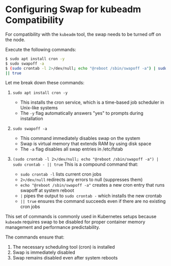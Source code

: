 # Configuring Swap for kubeadm Compatibility

For compatibility with the `kubeadm` tool, the swap needs to be turned off on the node.

Execute the following commands:

```bash
$ sudo apt install cron -y
$ sudo swapoff -a
$ (sudo crontab -l 2>/dev/null; echo "@reboot /sbin/swapoff -a") | sudo crontab -
|| true
```


Let me break down these commands:

1. `sudo apt install cron -y`
   - This installs the cron service, which is a time-based job scheduler in Unix-like systems
   - The `-y` flag automatically answers "yes" to prompts during installation

2. `sudo swapoff -a`
   - This command immediately disables swap on the system
   - Swap is virtual memory that extends RAM by using disk space
   - The `-a` flag disables all swap entries in /etc/fstab

3. `(sudo crontab -l 2>/dev/null; echo "@reboot /sbin/swapoff -a") | sudo crontab - || true`
   This is a compound command that:
   - `sudo crontab -l` lists current cron jobs
   - `2>/dev/null` redirects any errors to null (suppresses them)
   - `echo "@reboot /sbin/swapoff -a"` creates a new cron entry that runs swapoff at system reboot
   - `|` pipes the output to `sudo crontab -` which installs the new crontab
   - `|| true` ensures the command succeeds even if there are no existing cron jobs

This set of commands is commonly used in Kubernetes setups because `kubeadm` requires swap to be disabled for proper container memory management and performance predictability.

The commands ensure that:
1. The necessary scheduling tool (cron) is installed
2. Swap is immediately disabled
3. Swap remains disabled even after system reboots
